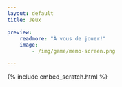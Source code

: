 ```yaml
---
layout: default
title: Jeux

preview:
    readmore: "À vous de jouer!"
    image:
        - /img/game/memo-screen.png

---
```


{% include embed_scratch.html %}

